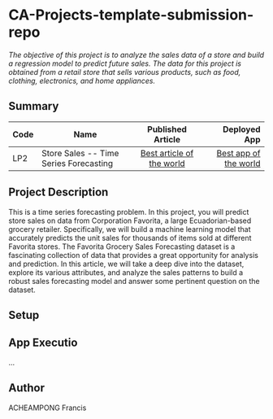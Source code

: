 # CA-Projects-template-submission-repo
*The objective of this project is to analyze the sales data of a store and build a regression model to predict future sales. The data for this project is obtained from a retail store that sells various products, such as food, clothing, electronics, and home appliances.*

## Summary
| Code      | Name        | Published Article |  Deployed App |
|-----------|-------------|:-------------:|------:|
| LP2 | Store Sales -- Time Series Forecasting |  [Best article of the world](https://medium.com/@acheampongfrancis95/predictive-analytics-for-grocery-sales-forecasting-a-case-study-of-favorita-stores-b9c7e89549fe) | [Best app of the world](https://app.powerbi.com/groups/me/reports/edca594b-66bb-4578-b416-e93d01c74ddc/ReportSection) |

## Project Description
This is a time series forecasting problem. In this project, you will predict store sales on data from Corporation Favorita, a large Ecuadorian-based grocery retailer. 
Specifically, we will build a machine learning model that accurately predicts the unit sales for thousands of items sold at different Favorita stores.
The Favorita Grocery Sales Forecasting dataset is a fascinating collection of data that provides a great opportunity for analysis and prediction. In this article, we will take a deep dive into the dataset, explore its various attributes, and analyze the sales patterns to build a robust sales forecasting model and answer some pertinent question on the dataset.

## Setup

## App Executio
...

## Author
ACHEAMPONG Francis
